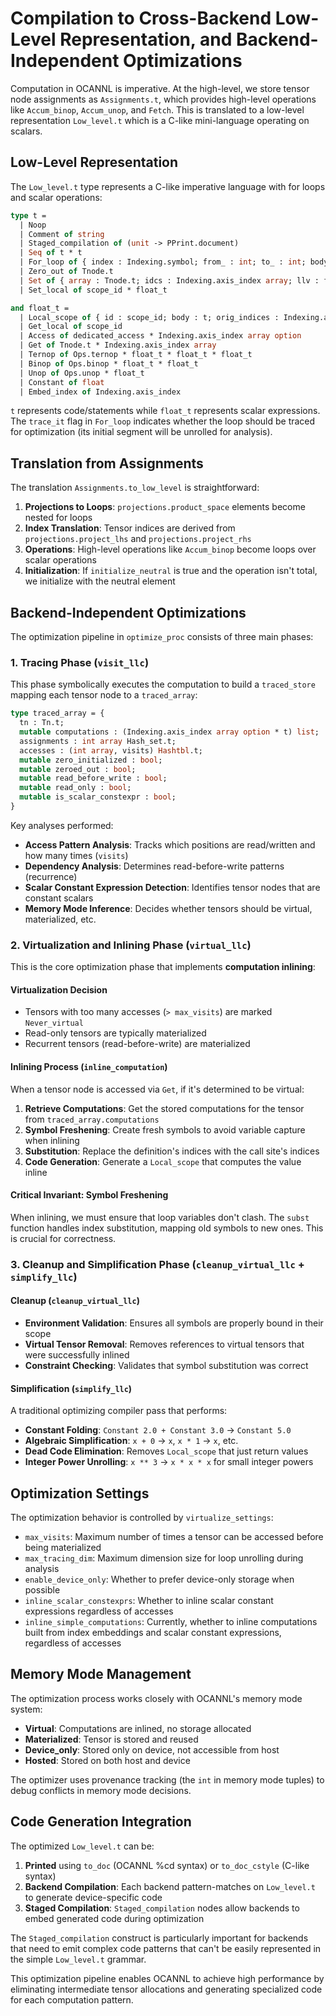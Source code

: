 # Compilation to Cross-Backend Low-Level Representation, and Backend-Independent Optimizations

Computation in OCANNL is imperative. At the high-level, we store tensor node assignments as `Assignments.t`, which provides high-level operations like `Accum_binop`, `Accum_unop`, and `Fetch`. This is translated to a low-level representation `Low_level.t` which is a C-like mini-language operating on scalars.

## Low-Level Representation

The `Low_level.t` type represents a C-like imperative language with for loops and scalar operations:

```ocaml
type t =
  | Noop
  | Comment of string
  | Staged_compilation of (unit -> PPrint.document)
  | Seq of t * t
  | For_loop of { index : Indexing.symbol; from_ : int; to_ : int; body : t; trace_it : bool }
  | Zero_out of Tnode.t
  | Set of { array : Tnode.t; idcs : Indexing.axis_index array; llv : float_t; mutable debug : string }
  | Set_local of scope_id * float_t

and float_t =
  | Local_scope of { id : scope_id; body : t; orig_indices : Indexing.axis_index array }
  | Get_local of scope_id
  | Access of dedicated_access * Indexing.axis_index array option
  | Get of Tnode.t * Indexing.axis_index array
  | Ternop of Ops.ternop * float_t * float_t * float_t
  | Binop of Ops.binop * float_t * float_t
  | Unop of Ops.unop * float_t
  | Constant of float
  | Embed_index of Indexing.axis_index
```

`t` represents code/statements while `float_t` represents scalar expressions. The `trace_it` flag in `For_loop` indicates whether the loop should be traced for optimization (its initial segment will be unrolled for analysis).

## Translation from Assignments

The translation `Assignments.to_low_level` is straightforward:

1. **Projections to Loops**: `projections.product_space` elements become nested for loops
2. **Index Translation**: Tensor indices are derived from `projections.project_lhs` and `projections.project_rhs`
3. **Operations**: High-level operations like `Accum_binop` become loops over scalar operations
4. **Initialization**: If `initialize_neutral` is true and the operation isn't total, we initialize with the neutral element

## Backend-Independent Optimizations

The optimization pipeline in `optimize_proc` consists of three main phases:

### 1. Tracing Phase (`visit_llc`)

This phase symbolically executes the computation to build a `traced_store` mapping each tensor node to a `traced_array`:

```ocaml
type traced_array = {
  tn : Tn.t;
  mutable computations : (Indexing.axis_index array option * t) list;
  assignments : int array Hash_set.t;
  accesses : (int array, visits) Hashtbl.t;
  mutable zero_initialized : bool;
  mutable zeroed_out : bool;
  mutable read_before_write : bool;
  mutable read_only : bool;
  mutable is_scalar_constexpr : bool;
}
```

Key analyses performed:

- **Access Pattern Analysis**: Tracks which positions are read/written and how many times (`visits`)
- **Dependency Analysis**: Determines read-before-write patterns (recurrence)
- **Scalar Constant Expression Detection**: Identifies tensor nodes that are constant scalars
- **Memory Mode Inference**: Decides whether tensors should be virtual, materialized, etc.

### 2. Virtualization and Inlining Phase (`virtual_llc`)

This is the core optimization phase that implements **computation inlining**:

#### Virtualization Decision

- Tensors with too many accesses (`> max_visits`) are marked `Never_virtual`
- Read-only tensors are typically materialized
- Recurrent tensors (read-before-write) are materialized

#### Inlining Process (`inline_computation`)

When a tensor node is accessed via `Get`, if it's determined to be virtual:

1. **Retrieve Computations**: Get the stored computations for the tensor from `traced_array.computations`
2. **Symbol Freshening**: Create fresh symbols to avoid variable capture when inlining
3. **Substitution**: Replace the definition's indices with the call site's indices
4. **Code Generation**: Generate a `Local_scope` that computes the value inline

#### Critical Invariant: Symbol Freshening

When inlining, we must ensure that loop variables don't clash. The `subst` function handles index substitution, mapping old symbols to new ones. This is crucial for correctness.

### 3. Cleanup and Simplification Phase (`cleanup_virtual_llc` + `simplify_llc`)

#### Cleanup (`cleanup_virtual_llc`)

- **Environment Validation**: Ensures all symbols are properly bound in their scope
- **Virtual Tensor Removal**: Removes references to virtual tensors that were successfully inlined
- **Constraint Checking**: Validates that symbol substitution was correct

#### Simplification (`simplify_llc`)

A traditional optimizing compiler pass that performs:

- **Constant Folding**: `Constant 2.0 + Constant 3.0` → `Constant 5.0`
- **Algebraic Simplification**: `x + 0` → `x`, `x * 1` → `x`, etc.
- **Dead Code Elimination**: Removes `Local_scope` that just return values
- **Integer Power Unrolling**: `x ** 3` → `x * x * x` for small integer powers

## Optimization Settings

The optimization behavior is controlled by `virtualize_settings`:

- `max_visits`: Maximum number of times a tensor can be accessed before being materialized
- `max_tracing_dim`: Maximum dimension size for loop unrolling during analysis
- `enable_device_only`: Whether to prefer device-only storage when possible
- `inline_scalar_constexprs`: Whether to inline scalar constant expressions regardless of accesses
- `inline_simple_computations`: Currently, whether to inline computations built from index embeddings and scalar constant expressions, regardless of accesses

## Memory Mode Management

The optimization process works closely with OCANNL's memory mode system:

- **Virtual**: Computations are inlined, no storage allocated
- **Materialized**: Tensor is stored and reused
- **Device_only**: Stored only on device, not accessible from host
- **Hosted**: Stored on both host and device

The optimizer uses provenance tracking (the `int` in memory mode tuples) to debug conflicts in memory mode decisions.

## Code Generation Integration

The optimized `Low_level.t` can be:

1. **Printed** using `to_doc` (OCANNL %cd syntax) or `to_doc_cstyle` (C-like syntax)
2. **Backend Compilation**: Each backend pattern-matches on `Low_level.t` to generate device-specific code
3. **Staged Compilation**: `Staged_compilation` nodes allow backends to embed generated code during optimization

The `Staged_compilation` construct is particularly important for backends that need to emit complex code patterns that can't be easily represented in the simple `Low_level.t` grammar.

This optimization pipeline enables OCANNL to achieve high performance by eliminating intermediate tensor allocations and generating specialized code for each computation pattern.
